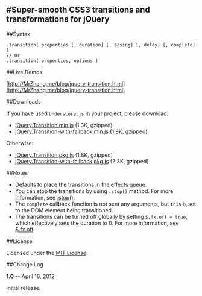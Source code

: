 #Super-smooth CSS3 transitions and transformations for jQuery
---

##Syntax

    .transition( properties [, duration] [, easing] [, delay] [, complete] )
    // Or
    .transition( properties, options )

##Live Demos

[http://MrZhang.me/blog/jquery-transition.html](http://MrZhang.me/blog/jquery-transition.html)

##Downloads

If you have used `Underscore.js` in your project, please download:

- [jQuery.Transition.min.js](https://github.com/downloads/jsw0528/Transition/jquery.transition.min.js) (1.3K, gzipped)
- [jQuery.Transition-with-fallback.min.js](https://github.com/downloads/jsw0528/Transition/jquery.transition-with-fallback.min.js) (1.9K, gzipped)

Otherwise:

- [jQuery.Transition.pkg.js](https://github.com/downloads/jsw0528/Transition/jquery.transition.pkg.js) (1.8K, gzipped)
- [jQuery.Transition-with-fallback.pkg.js](https://github.com/downloads/jsw0528/Transition/jquery.transition-with-fallback.pkg.js) (2.3K, gzipped)

##Notes

- Defaults to place the transitions in the effects queue.
- You can stop the transitions by using `.stop()` method. For more information, see [.stop()](http://api.jquery.com/stop).
- The `complete` callback function is not sent any arguments, but `this` is set to the DOM element being transitioned.
- The transitions can be turned off globally by setting `$.fx.off = true`, which effectively sets the duration to 0. For more information, see [$.fx.off](http://api.jquery.com/jquery.fx.off).

##License

Licensed under the [MIT License](http://www.opensource.org/licenses/mit-license.php).

##Change Log

**1.0**  -- April 16, 2012

Initial release.